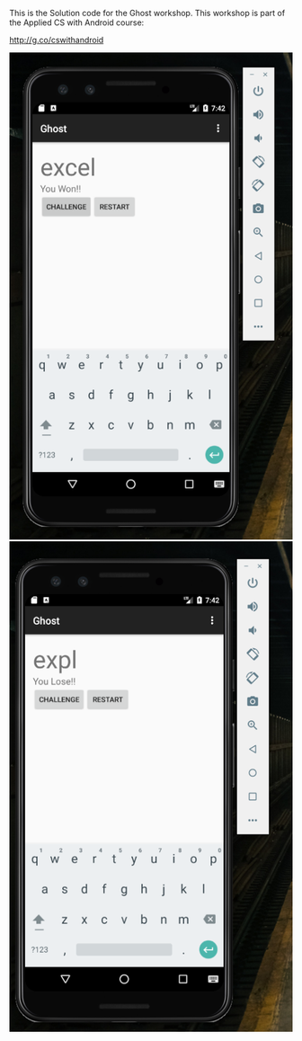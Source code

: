 This is the Solution code for the Ghost workshop. 
This workshop is part of the Applied CS with Android course:

http://g.co/cswithandroid


![](https://github.com/SakshiSaini17092/Android-Applications/blob/master/Ghost/Scrennshots/ghost1.png)
![](https://github.com/SakshiSaini17092/Android-Applications/blob/master/Ghost/Scrennshots/ghost2.png)
